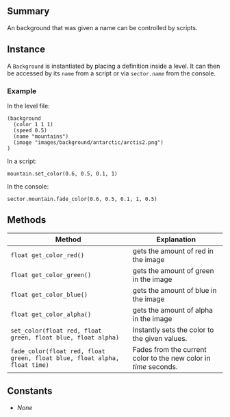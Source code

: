 Summary
-------

An background that was given a name can be controlled by scripts.

Instance
--------

A `Background` is instantiated by placing a definition inside a level. It can then be accessed by its `name` from a script or via <code>sector.<var>name</var></code> from the console.

### Example

In the level file:

    (background
      (color 1 1 1)
      (speed 0.5)
      (name "mountains")
      (image "images/background/antarctic/arctis2.png")
    )

In a script:

    mountain.set_color(0.6, 0.5, 0.1, 1)

In the console:

    sector.mountain.fade_color(0.6, 0.5, 0.1, 1, 0.5)

Methods
-------

| Method                      | Explanation                             |
|---------------------------- |---------------------------------------- |
| `float get_color_red()`     | gets the amount of red in the image     |
| `float get_color_green()`   | gets the amount of green in the image   |
| `float get_color_blue()`    | gets the amount of blue in the image    |
| `float get_color_alpha()`   | gets the amount of alpha in the image   |
| `set_color(float red, float green, float blue, float alpha)` | Instantly sets the color to the given values. |
| `fade_color(float red, float green, float blue, float alpha, float time)` | Fades from the current color to the new color in <var>time</var> seconds. |

Constants
---------

-   *None*
